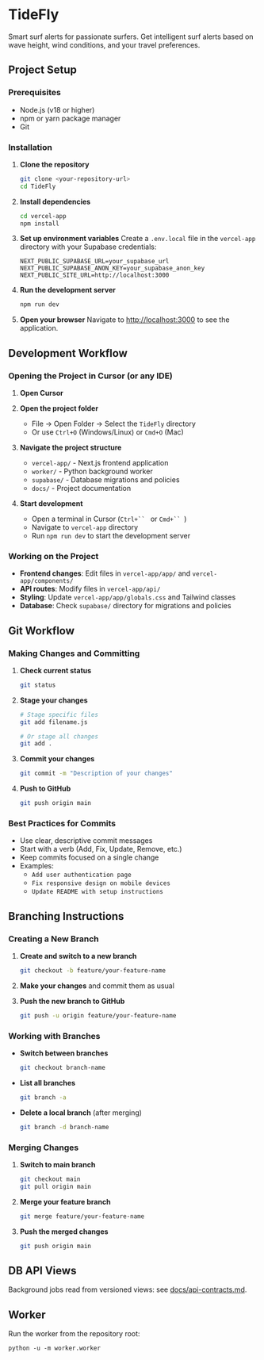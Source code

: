 # TideFly

Smart surf alerts for passionate surfers. Get intelligent surf alerts based on wave height, wind conditions, and your travel preferences.

## Project Setup

### Prerequisites
- Node.js (v18 or higher)
- npm or yarn package manager
- Git

### Installation

1. **Clone the repository**
   ```bash
   git clone <your-repository-url>
   cd TideFly
   ```

2. **Install dependencies**
   ```bash
   cd vercel-app
   npm install
   ```

3. **Set up environment variables**
   Create a `.env.local` file in the `vercel-app` directory with your Supabase credentials:
   ```env
   NEXT_PUBLIC_SUPABASE_URL=your_supabase_url
   NEXT_PUBLIC_SUPABASE_ANON_KEY=your_supabase_anon_key
   NEXT_PUBLIC_SITE_URL=http://localhost:3000
   ```

4. **Run the development server**
   ```bash
   npm run dev
   ```

5. **Open your browser**
   Navigate to [http://localhost:3000](http://localhost:3000) to see the application.

## Development Workflow

### Opening the Project in Cursor (or any IDE)

1. **Open Cursor**
2. **Open the project folder**
   - File → Open Folder → Select the `TideFly` directory
   - Or use `Ctrl+O` (Windows/Linux) or `Cmd+O` (Mac)

3. **Navigate the project structure**
   - `vercel-app/` - Next.js frontend application
   - `worker/` - Python background worker
   - `supabase/` - Database migrations and policies
   - `docs/` - Project documentation

4. **Start development**
   - Open a terminal in Cursor (`Ctrl+`` ` or `Cmd+`` `)
   - Navigate to `vercel-app` directory
   - Run `npm run dev` to start the development server

### Working on the Project

- **Frontend changes**: Edit files in `vercel-app/app/` and `vercel-app/components/`
- **API routes**: Modify files in `vercel-app/api/`
- **Styling**: Update `vercel-app/app/globals.css` and Tailwind classes
- **Database**: Check `supabase/` directory for migrations and policies

## Git Workflow

### Making Changes and Committing

1. **Check current status**
   ```bash
   git status
   ```

2. **Stage your changes**
   ```bash
   # Stage specific files
   git add filename.js
   
   # Or stage all changes
   git add .
   ```

3. **Commit your changes**
   ```bash
   git commit -m "Description of your changes"
   ```

4. **Push to GitHub**
   ```bash
   git push origin main
   ```

### Best Practices for Commits

- Use clear, descriptive commit messages
- Start with a verb (Add, Fix, Update, Remove, etc.)
- Keep commits focused on a single change
- Examples:
  - `Add user authentication page`
  - `Fix responsive design on mobile devices`
  - `Update README with setup instructions`

## Branching Instructions

### Creating a New Branch

1. **Create and switch to a new branch**
   ```bash
   git checkout -b feature/your-feature-name
   ```

2. **Make your changes** and commit them as usual

3. **Push the new branch to GitHub**
   ```bash
   git push -u origin feature/your-feature-name
   ```

### Working with Branches

- **Switch between branches**
  ```bash
  git checkout branch-name
  ```

- **List all branches**
  ```bash
  git branch -a
  ```

- **Delete a local branch** (after merging)
  ```bash
  git branch -d branch-name
  ```

### Merging Changes

1. **Switch to main branch**
   ```bash
   git checkout main
   git pull origin main
   ```

2. **Merge your feature branch**
   ```bash
   git merge feature/your-feature-name
   ```

3. **Push the merged changes**
   ```bash
   git push origin main
   ```

## DB API Views

Background jobs read from versioned views: see [docs/api-contracts.md](docs/api-contracts.md).

## Worker

Run the worker from the repository root:

```
python -u -m worker.worker
```
